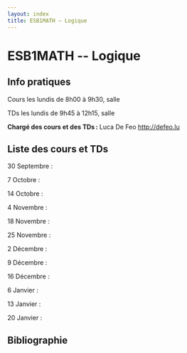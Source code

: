 ```yaml
---
layout: index
title: ESB1MATH – Logique
---
```


# ESB1MATH -- Logique

## Info pratiques

Cours les lundis de 8h00 à 9h30, salle

TDs les lundis de 9h45 à 12h15, salle

**Chargé des cours et des TDs :** Luca De Feo <http://defeo.lu>


## Liste des cours et TDs

30 Septembre
: 

7 Octobre
: 

14 Octobre
: 

4 Novembre
: 

18 Novembre
: 

25 Novembre
: 

2 Décembre
: 

9 Décembre
: 

16 Décembre
: 

6 Janvier
: 

13 Janvier
: 

20 Janvier
: 


## Bibliographie

